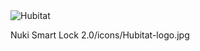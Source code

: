 <img src="https://github.com/maffpt/Hubitat/Nuki%20Smart%20Lock%202.0/icons/Hubitat-logo.jpg" alt="Hubitat"/>

Nuki Smart Lock 2.0/icons/Hubitat-logo.jpg

